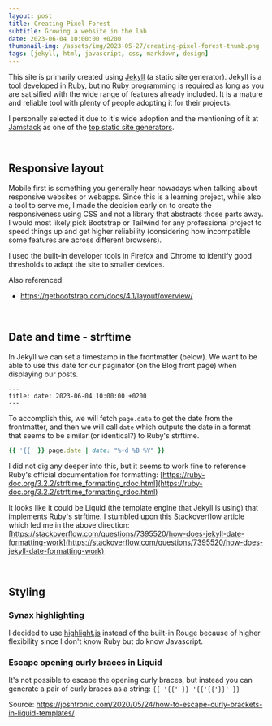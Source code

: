 ```yaml
---
layout: post
title: Creating Pixel Forest
subtitle: Growing a website in the lab
date: 2023-06-04 10:00:00 +0200
thumbnail-img: /assets/img/2023-05-27/creating-pixel-forest-thumb.png
tags: [jekyll, html, javascript, css, markdown, design]
---
```


This site is primarily created using [Jekyll](https://jekyllrb.com/) (a static site generator). Jekyll is a tool developed in [Ruby](https://www.ruby-lang.org/en/), but no Ruby programming is required as long as you are satisified with the wide range of features already included. It is a mature and reliable tool with plenty of people adopting it for their projects.

I personally selected it due to it's wide adoption and the mentioning of it at [Jamstack](https://jamstack.org/) as one of the [top static site generators](https://jamstack.org/generators/).

<br />

## Responsive layout

Mobile first is something you generally hear nowadays when talking about responsive websites or webapps. Since this is a learning project, while also a tool to serve me, I made the decision early on to create the responsiveness using CSS and not a library that abstracts those parts away. I would most likely pick Bootstrap or Tailwind for any professional project to speed things up and get higher reliability (considering how incompatible some features are across different browsers).

I used the built-in developer tools in Firefox and Chrome to identify good thresholds to adapt the site to smaller devices.

Also referenced:
* https://getbootstrap.com/docs/4.1/layout/overview/

<br />

## Date and time - strftime

In Jekyll we can set a timestamp in the frontmatter (below). We want to be able to use this date for our paginator (on the Blog front page) when displaying our posts.

~~~
---
title: date: 2023-06-04 10:00:00 +0200
---
~~~

To accomplish this, we will fetch `page.date` to get the date from the frontmatter, and then we will call `date` which outputs the date in a format that seems to be similar (or identical?) to Ruby's strftime.

~~~ruby
{{ '{{' }} page.date | date: "%-d %B %Y" }}
~~~

I did not dig any deeper into this, but it seems to work fine to reference Ruby's official documentation for formatting: [https://ruby-doc.org/3.2.2/strftime_formatting_rdoc.html](https://ruby-doc.org/3.2.2/strftime_formatting_rdoc.html)

It looks like it could be Liquid (the template engine that Jekyll is using) that implements Ruby's strftime. I stumbled upon this Stackoverflow article which led me in the above direction: [https://stackoverflow.com/questions/7395520/how-does-jekyll-date-formatting-work](https://stackoverflow.com/questions/7395520/how-does-jekyll-date-formatting-work)

<br />

## Styling

### Synax highlighting

I decided to use [highlight.js](https://highlightjs.org) instead of the built-in Rouge because of higher flexibility since I don't know Ruby but do know Javascript.

### Escape opening curly braces in Liquid

It's not possible to escape the opening curly braces, but instead you can generate a pair of curly braces as a string: `{{ '{{' }} '{{'{{'}}' }}`

Source: https://joshtronic.com/2020/05/24/how-to-escape-curly-brackets-in-liquid-templates/